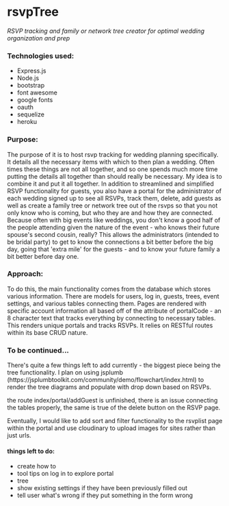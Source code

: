 # rsvpTree
<i>RSVP tracking and family or network tree creator for optimal wedding organization and prep </i>

<h3>Technologies used:</h3>
<ul>
	<li>Express.js</li>
	<li>Node.js</li>
	<li>bootstrap</li>
	<li>font awesome</li>
	<li>google fonts</li>
	<li>oauth</li>
	<li>sequelize</li>
	<li>heroku</li>
</ul>

<h3>Purpose:</h3>
The purpose of it is to host rsvp tracking for wedding planning specifically. It details all the necessary items with which to then plan a wedding. Often times these things are not all together, and so one spends much more time putting the details all together than should really be necessary. My idea is to combine it and put it all together. In addition to streamlined and simplified RSVP functionality for guests, you also have a portal for the administrator of each wedding signed up to see all RSVPs, track them, delete, add guests as well as create a family tree or network tree out of the rsvps so that you not only know who is coming, but who they are and how they are connected. Because often with big events like weddings, you don't know a good half of the people attending given the nature of the event - who knows their future spouse's second cousin, really? This allows the administrators (intended to be bridal party) to get to know the connections a bit better before the big day, going that 'extra mile' for the guests - and to know your future family a bit better before day one. 

<h3>Approach:</h3>
To do this, the main functionality comes from the database which stores various information. There are models for users, log in, guests, trees, event settings, and various tables connecting them. Pages are rendered with specific account information all based off of the attribute of portalCode - an 8 character text that tracks everything by connecting to necessary tables. This renders unique portals and tracks RSVPs. It relies on RESTful routes within its base CRUD nature. 



<h3>To be continued... </h3>
There's quite a few things left to add currently - the biggest piece being the tree functionality. I plan on using jsplumb (https://jsplumbtoolkit.com/community/demo/flowchart/index.html) to render the tree diagrams and populate with drop down based on RSVPs. 

the route index/portal/addGuest is unfinished, there is an issue connecting the tables properly, the same is true of the delete button on the RSVP page. 

Eventually, I would like to add sort and filter functionality to the rsvplist page within the portal and use cloudinary to upload images for sites rather than just urls.


<h4>things left to do:</h4>
<ul>
	<li>create how to</li>
	<li>tool tips on log in to explore portal</li>
	<li>tree </li>
	<li>show existing settings if they have been previously filled out</li>
	<li>tell user what's wrong if they put something in the form wrong</li>
</ul>

